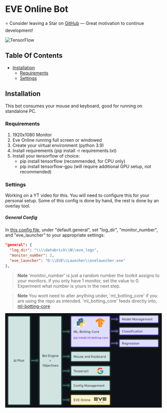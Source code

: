 # EVE Online Bot
:star: Consider leaving a Star on [GitHub](https://github.com/darkmatter2222/EVE-Online-Bot) — Great motivation to continue development!

![TensorFlow](https://img.shields.io/badge/TensorFlow-%23FF6F00.svg?style=for-the-badge&logo=TensorFlow&logoColor=white)

## Table Of Contents
- [Installation](#installation)
     - [Requirements](#requirements)
     - [Settings](#settings)

## Installation
This bot consumes your mouse and keyboard, good for running on standalone PC.

### Requirements
1. 1920x1080 Monitor
2. Eve Online running full screen or windowed
3. Create your virtual environment (python 3.9)
4. Install requirements (pip install -r requirements.txt)
5. Install your tensorflow of choice:  
    - pip install tensorflow (recommended, for CPU only)
    - pip install tensorflow-gpu (will require additional GPU setup, not recommended)

### Settings
Working on a YT video for this. You will need to configure this for your personal setup. Some of this config is done by hand, the rest is done by an overlay tool.
##### General Config
In [this config file](https://github.com/darkmatter2222/EVE-Online-Bot/blob/main/AI_Pilot/ai_pilot_config_v2.json), under "default.general", set "log_dir", "monitor_number", and "eve_launcher" to your appropriate settings:  
```json
"general": {
  "log_dir": "\\\\databrick\\N\\eve_logs",
  "monitor_number": 2,
  "eve_launcher": "D:\\EVE\\Launcher\\evelauncher.exe"
},
```  
> **Note**
> 'monitor_number' is just a random number the toolkit assigns to your monitors. if you only have 1 monitor, set the value to 0. Experiment what number is yours in the next step.

> **Note**
> You wont need to alter anything under, 'ml_botting_core' if you are using the repo as intended. 'ml_botting_core' feeds directly into, [ml-botting-core](https://github.com/darkmatter2222/ml_botting_core)












![alt text](https://github.com/darkmatter2222/EVE-Online-Bot/blob/main/Images/banner.png)  


